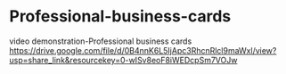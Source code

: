 # Professional-business-cards


video demonstration-Professional business cards https://drive.google.com/file/d/0B4nnK6L5IjApc3RhcnRlcl9maWxl/view?usp=share_link&resourcekey=0-wISv8eoF8iWEDcpSm7VOJw
